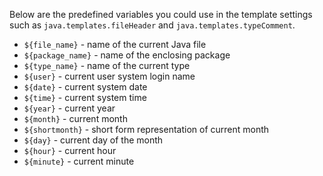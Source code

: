 
Below are the predefined variables you could use in the template settings such as `java.templates.fileHeader` and `java.templates.typeComment`.
- `${file_name}` - name of the current Java file
- `${package_name}` - name of the enclosing package
- `${type_name}` - name of the current type
- `${user}` - current user system login name
- `${date}` - current system date
- `${time}` - current system time
- `${year}` - current year
- `${month}` - current month
- `${shortmonth}` - short form representation of current month
- `${day}` - current day of the month
- `${hour}` - current hour
- `${minute}` - current minute
